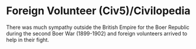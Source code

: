# Foreign Volunteer (Civ5)/Civilopedia

There was much sympathy outside the British Empire for the Boer Republic during the second Boer War (1899-1902) and foreign volunteers arrived to help in their fight.